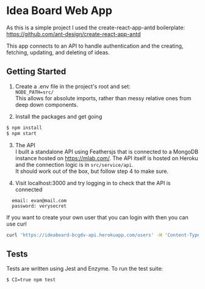 # Idea Board Web App
As this is a simple project I used the create-react-app-antd boilerplate: https://github.com/ant-design/create-react-app-antd

This app connects to an API to handle authentication and the creating, fetching, updating, and deleting of ideas.

## Getting Started

1. Create a .env file in the project's root and set:  
`NODE_PATH=src/`  
This allows for absolute imports, rather than messy relative ones from deep down components.


2. Install the packages and get going
```bash
$ npm install
$ npm start
```

3. The API   
I built a standalone API using Feathersjs that is connected to a MongoDB instance hosted on https://mlab.com/. The API itself is hosted on Heroku and the connection logic is in `src/service/api`.  
It should work out of the box, but follow step 4 to make sure.

4. Visit localhost:3000 and try logging in to check that the API is connected
```
  email: evan@mail.com
  password: verysecret
```
If you want to create your own user that you can login with then you can use curl
```bash
curl 'https://ideaboard-bcgdv-api.herokuapp.com/users' -H 'Content-Type: application/json' --data-binary '{ "email": "<YOUR_EMAIL>", "password": "<YOUR_PASSWORD>" }'
```

## Tests
Tests are written using Jest and Enzyme. To run the test suite:  
```bash
$ CI=true npm test
```  
